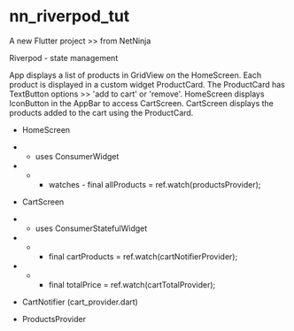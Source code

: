 # nn_riverpod_tut

A new Flutter project >> from NetNinja

Riverpod - state management

App displays a list of products in GridView on the HomeScreen. Each product is displayed in a custom widget ProductCard. The ProductCard has TextButton options >> 'add to cart' or 'remove'. HomeScreen displays IconButton in the AppBar to access CartScreen. CartScreen displays the products added to the cart using the ProductCard.

- HomeScreen
- - uses ConsumerWidget
- - - watches - final allProducts = ref.watch(productsProvider);

- CartScreen
- - uses ConsumerStatefulWidget
- - - final cartProducts = ref.watch(cartNotifierProvider);
- - - final totalPrice = ref.watch(cartTotalProvider);

- CartNotifier (cart_provider.dart)
- ProductsProvider
